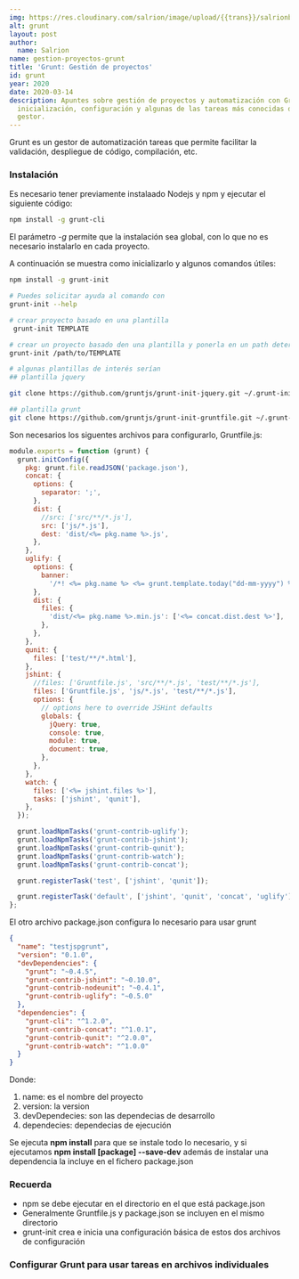 ```yaml
---
img: https://res.cloudinary.com/salrion/image/upload/{{trans}}/salrionblog/grunt.jpg
alt: grunt
layout: post
author:
  name: Salrion
name: gestion-proyectos-grunt
title: 'Grunt: Gestión de proyectos'
id: grunt
year: 2020
date: 2020-03-14
description: Apuntes sobre gestión de proyectos y automatización con Grunt,
  inicialización, configuración y algunas de las tareas más conocidas de este
  gestor.
---
```


Grunt es un gestor de automatización tareas que permite facilitar la validación, despliegue de código, compilación, etc.

### Instalación

Es necesario tener previamente instalaado Nodejs y npm y ejecutar el siguiente código:

```bash
npm install -g grunt-cli
```

El parámetro _-g_ permite que la instalación sea global, con lo que no es necesario instalarlo en cada proyecto.

A continuación se muestra como inicializarlo y algunos comandos útiles:

```bash
npm install -g grunt-init

# Puedes solicitar ayuda al comando con
grunt-init --help

# crear proyecto basado en una plantilla
 grunt-init TEMPLATE

# crear un proyecto basado den una plantilla y ponerla en un path determinado
grunt-init /path/to/TEMPLATE

# algunas plantillas de interés serían
## plantilla jquery

git clone https://github.com/gruntjs/grunt-init-jquery.git ~/.grunt-init/jquery

## plantilla grunt
git clone https://github.com/gruntjs/grunt-init-gruntfile.git ~/.grunt-init/gruntfile

```

Son necesarios los siguentes archivos para configurarlo, Gruntfile.js:

```javascript
module.exports = function (grunt) {
  grunt.initConfig({
    pkg: grunt.file.readJSON('package.json'),
    concat: {
      options: {
        separator: ';',
      },
      dist: {
        //src: ['src/**/*.js'],
        src: ['js/*.js'],
        dest: 'dist/<%= pkg.name %>.js',
      },
    },
    uglify: {
      options: {
        banner:
          '/*! <%= pkg.name %> <%= grunt.template.today("dd-mm-yyyy") %> */\n',
      },
      dist: {
        files: {
          'dist/<%= pkg.name %>.min.js': ['<%= concat.dist.dest %>'],
        },
      },
    },
    qunit: {
      files: ['test/**/*.html'],
    },
    jshint: {
      //files: ['Gruntfile.js', 'src/**/*.js', 'test/**/*.js'],
      files: ['Gruntfile.js', 'js/*.js', 'test/**/*.js'],
      options: {
        // options here to override JSHint defaults
        globals: {
          jQuery: true,
          console: true,
          module: true,
          document: true,
        },
      },
    },
    watch: {
      files: ['<%= jshint.files %>'],
      tasks: ['jshint', 'qunit'],
    },
  });

  grunt.loadNpmTasks('grunt-contrib-uglify');
  grunt.loadNpmTasks('grunt-contrib-jshint');
  grunt.loadNpmTasks('grunt-contrib-qunit');
  grunt.loadNpmTasks('grunt-contrib-watch');
  grunt.loadNpmTasks('grunt-contrib-concat');

  grunt.registerTask('test', ['jshint', 'qunit']);

  grunt.registerTask('default', ['jshint', 'qunit', 'concat', 'uglify']);
};
```

El otro archivo package.json configura lo necesario para usar grunt

```json
{
  "name": "testjspgrunt",
  "version": "0.1.0",
  "devDependencies": {
    "grunt": "~0.4.5",
    "grunt-contrib-jshint": "~0.10.0",
    "grunt-contrib-nodeunit": "~0.4.1",
    "grunt-contrib-uglify": "~0.5.0"
  },
  "dependencies": {
    "grunt-cli": "^1.2.0",
    "grunt-contrib-concat": "^1.0.1",
    "grunt-contrib-qunit": "^2.0.0",
    "grunt-contrib-watch": "^1.0.0"
  }
}
```

Donde:

1. name: es el nombre del proyecto
2. version: la version
3. devDependecies: son las dependecias de desarrollo
4. dependecies: dependecias de ejecución

Se ejecuta **npm install** para que se instale todo lo necesario, y si ejecutamos **npm install [package] --save-dev** además de instalar una dependencia la incluye en el fichero package.json

### Recuerda

- npm se debe ejecutar en el directorio en el que está package.json
- Generalmente Gruntfile.js y package.json se incluyen en el mismo directorio
- grunt-init crea e inicia una configuración básica de estos dos archivos de configuración

### Configurar Grunt para usar tareas en archivos individuales

